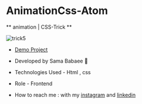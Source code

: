 # AnimationCss-Atom

** animation | CSS-Trick **

![trick5](https://github.com/sama-babaee-web/AnimationCss-Atom/assets/107030945/bdc8a422-f877-4c48-976b-a03e2122948e)

- [Demo Project](https://sama-babaee-web.github.io/AnimationCss-Atom/)

- Developed by Sama Babaee 👻

- Technologies Used - Html , css 

- Role - Frontend

- How to reach me : with my [instagram](https://www.instagram.com/sama_babaee_web/) and [linkedin](https://www.linkedin.com/in/sama-babaee-54135324b/)
